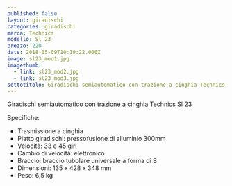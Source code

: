 ```yaml
---
published: false
layout: giradischi
categories: giradischi
marca: Technics
modello: Sl 23
prezzo: 220
date: 2018-05-09T10:19:22.000Z
image: sl23_mod1.jpg
imagethumb:
  - link: sl23_mod2.jpg
  - link: sl23_mod3.jpg
sottotitolo: Giradischi semiautomatico con trazione a cinghia Technics Sl 23
---
```

Giradischi semiautomatico con trazione a cinghia Technics Sl 23

Specifiche:
- Trasmissione a cinghia
- Piatto giradischi: pressofusione di alluminio 300mm
- Velocità: 33 e 45 giri
- Cambio di velocità: elettronico
- Braccio: braccio tubolare universale a forma di S
- Dimensioni: 135 x 428 x 348 mm
- Peso: 6,5 kg